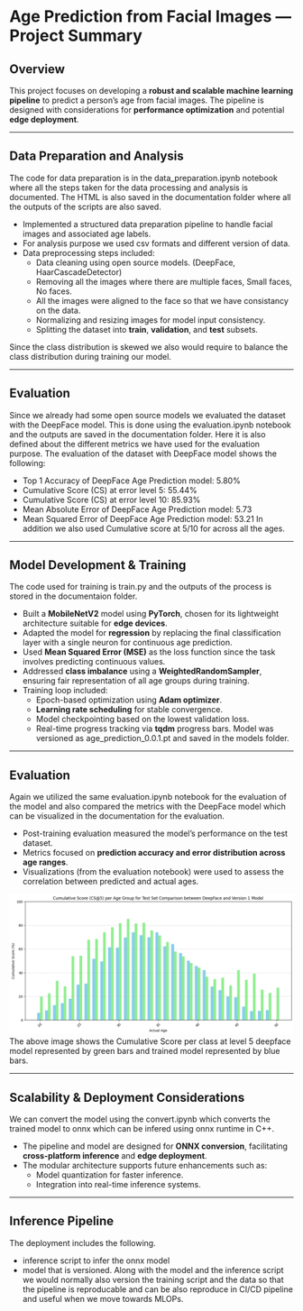 # Age Prediction from Facial Images — Project Summary

## Overview
This project focuses on developing a **robust and scalable machine learning pipeline** to predict a person’s age from facial images. 
The pipeline is designed with considerations for **performance optimization** and potential **edge deployment**.

---

## Data Preparation and Analysis
The code for data preparation is in the data_preparation.ipynb notebook where all the steps taken for the data processing and analysis is documented. The HTML is also saved in the documentation folder where all the outputs of the scripts are also saved.

- Implemented a structured data preparation pipeline to handle facial images and associated age labels.  
- For analysis purpose we used csv formats and different version of data.
- Data preprocessing steps included:
  - Data cleaning using open source models. (DeepFace, HaarCascadeDetector)
  - Removing all the images where there are multiple faces, Small faces, No faces.
  - All the images were aligned to the face so that we have consistancy on the data.
  - Normalizing and resizing images for model input consistency.  
  - Splitting the dataset into **train**, **validation**, and **test** subsets.

Since the class distribution is skewed we also would require to balance the class distribution during training our model.

---

## Evaluation 
Since we already had some open source models we evaluated the dataset with the DeepFace model. This is done using the evaluation.ipynb notebook and the outputs are saved in the documentation folder. Here it is also defined about the different metrics we have used for the evaluation purpose. The evaluation of the dataset with DeepFace model shows the following:

- Top 1 Accuracy of DeepFace Age Prediction model: 5.80%
- Cumulative Score (CS) at error level 5: 55.44%
- Cumulative Score (CS) at error level 10: 85.93%
- Mean Absolute Error of DeepFace Age Prediction model: 5.73
- Mean Squared Error of DeepFace Age Prediction model: 53.21
In addition we also used Cumulative score at 5/10 for across all the ages.  

---


## Model Development & Training
The code used for training is train.py and the outputs of the process is stored in the documentaion folder.

- Built a **MobileNetV2** model using **PyTorch**, chosen for its lightweight architecture suitable for **edge devices**.  
- Adapted the model for **regression** by replacing the final classification layer with a single neuron for continuous age prediction.  
- Used **Mean Squared Error (MSE)** as the loss function since the task involves predicting continuous values.  
- Addressed **class imbalance** using a **WeightedRandomSampler**, ensuring fair representation of all age groups during training.  
- Training loop included:
  - Epoch-based optimization using **Adam optimizer**.  
  - **Learning rate scheduling** for stable convergence.  
  - Model checkpointing based on the lowest validation loss.  
  - Real-time progress tracking via **tqdm** progress bars.
Model was versioned as age_prediction_0.0.1.pt and saved in the models folder.
---

## Evaluation
Again we utilized the same evaluation.ipynb notebook for the evaluation of the model and also compared the metrics with the DeepFace model which can be visualized in the documentation for the evaluation.
- Post-training evaluation measured the model’s performance on the test dataset.  
- Metrics focused on **prediction accuracy and error distribution across age ranges**.  
- Visualizations (from the evaluation notebook) were used to assess the correlation between predicted and actual ages.

![alt text](documentation/eval.png)
The above image shows the Cumulative Score per class at level 5 deepface model represented by green bars and trained model represented by blue bars. 

---

## Scalability & Deployment Considerations
We can convert the model using the convert.ipynb which converts the trained model to onnx which can be infered using onnx runtime in C++.

- The pipeline and model are designed for **ONNX conversion**, facilitating **cross-platform inference** and **edge deployment**.  
- The modular architecture supports future enhancements such as:
  - Model quantization for faster inference.  
  - Integration into real-time inference systems.  

---

## Inference Pipeline 
The deployment includes the following.
- inference script to infer the onnx model
- model that is versioned.
Along with the model and the inference script we would normally also version the training script and the data so that the pipeline is reproducable and can be also reproduce in CI/CD pipeline and useful when we move towards MLOPs.